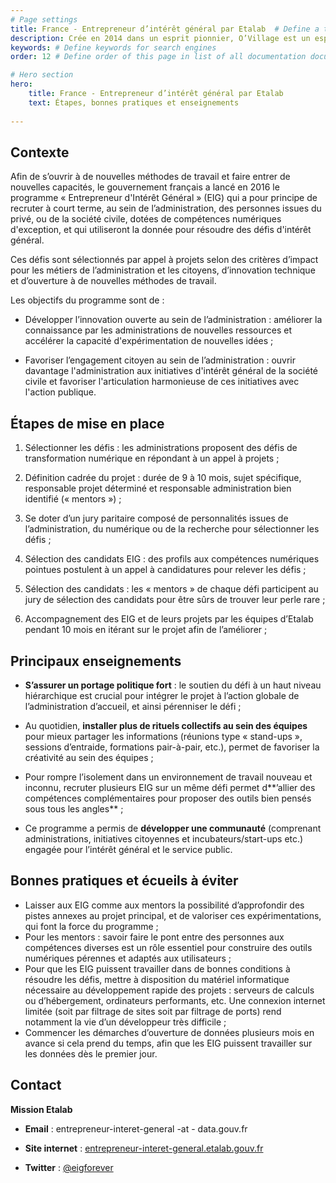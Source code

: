 ```yaml
---
# Page settings
title: France - Entrepreneur d’intérêt général par Etalab  # Define a title of your page
description: Crée en 2014 dans un esprit pionnier, O’Village est un espace d'intelligence collective et d'innovation sociale lié au numérique au sein duquel, dans un esprit de partage de savoirs, des jeunes apprennent à utiliser les logiciels libres.# Define a description of your page
keywords: # Define keywords for search engines
order: 12 # Define order of this page in list of all documentation documents

# Hero section
hero:
    title: France - Entrepreneur d’intérêt général par Etalab
    text: Étapes, bonnes pratiques et enseignements
    
---
```


## Contexte

Afin de s’ouvrir à de nouvelles méthodes de travail et faire entrer de nouvelles capacités, le gouvernement français a lancé en 2016 le programme « Entrepreneur d'Intérêt Général » (EIG) qui a pour principe de recruter à court terme, au sein de l’administration, des personnes issues du privé, ou de la société civile, dotées de compétences numériques d'exception, et qui utiliseront la donnée pour résoudre des défis d'intérêt général.

Ces défis sont sélectionnés par appel à projets selon des critères d’impact pour les métiers de l’administration et les citoyens, d’innovation technique et d’ouverture à de nouvelles méthodes de travail.

Les objectifs du programme sont de :

-   Développer l’innovation ouverte au sein de l’administration : améliorer la connaissance par les administrations de nouvelles ressources et accélérer la capacité d'expérimentation de nouvelles idées ;
    
-   Favoriser l’engagement citoyen au sein de l’administration : ouvrir davantage l'administration aux initiatives d'intérêt général de la société civile et favoriser l'articulation harmonieuse de ces initiatives avec l'action publique.


## Étapes de mise en place 

1.  Sélectionner les défis : les administrations proposent des défis de transformation numérique en répondant à un appel à projets ;
    
2.  Définition cadrée du projet : durée de 9 à 10 mois, sujet spécifique, responsable projet déterminé et responsable administration bien identifié (« mentors ») ;
    
3.  Se doter d’un jury paritaire composé de personnalités issues de l’administration, du numérique ou de la recherche pour sélectionner les défis ;
    
4.  Sélection des candidats EIG : des profils aux compétences numériques pointues postulent à un appel à candidatures pour relever les défis ;
    
5.  Sélection des candidats : les « mentors » de chaque défi participent au jury de sélection des candidats pour être sûrs de trouver leur perle rare ;
    
6.  Accompagnement des EIG et de leurs projets par les équipes d’Etalab pendant 10 mois en itérant sur le projet afin de l’améliorer ;

## Principaux enseignements   

-   **S’assurer un portage politique fort** : le soutien du défi à un haut niveau hiérarchique est crucial pour intégrer le projet à l’action globale de l’administration d’accueil, et ainsi pérenniser le défi ;
    
-   Au quotidien, **installer plus de rituels collectifs au sein des équipes** pour mieux partager les informations (réunions type « stand-ups », sessions d’entraide, formations pair-à-pair, etc.), permet de favoriser la créativité au sein des équipes ;
    
-   Pour rompre l’isolement dans un environnement de travail nouveau et inconnu, recruter plusieurs EIG sur un même défi permet d**’allier des compétences complémentaires pour proposer des outils bien pensés sous tous les angles** ;
    
-   Ce programme a permis de **développer une communauté** (comprenant administrations, initiatives citoyennes et incubateurs/start-ups etc.) engagée pour l’intérêt général et le service public.

## Bonnes pratiques et écueils à éviter

* Laisser aux EIG comme aux mentors la possibilité d’approfondir des pistes annexes au projet principal, et de valoriser ces expérimentations, qui font la force du programme ; 
* Pour les mentors : savoir faire le pont entre des personnes aux compétences diverses est un rôle essentiel pour construire des outils numériques pérennes et adaptés aux utilisateurs ; 
* Pour que les EIG puissent travailler dans de bonnes conditions à résoudre les défis, mettre à disposition du matériel informatique nécessaire au développement rapide des projets : serveurs de calculs ou d’hébergement, ordinateurs performants, etc. Une connexion internet limitée (soit par filtrage de sites soit par filtrage de ports) rend notamment la vie d’un développeur très difficile ; 
* Commencer les démarches d’ouverture de données plusieurs mois en avance si cela prend du temps, afin que les EIG puissent travailler sur les données dès le premier jour. 

## Contact

**Mission Etalab**

- **Email** : entrepreneur-interet-general -at - data.gouv.fr  

- **Site internet** : [entrepreneur-interet-general.etalab.gouv.fr](https://entrepreneur-interet-general.etalab.gouv.fr/)

- **Twitter** : [@eigforever](https://twitter.com/eigforever?lang=fr)
